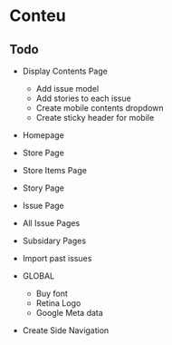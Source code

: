 # Conteu

## Todo

* Display Contents Page
  * Add issue model
  * Add stories to each issue
  * Create mobile contents dropdown
  * Create sticky header for mobile

* Homepage
* Store Page
* Store Items Page
* Story Page
* Issue Page
* All Issue Pages
* Subsidary Pages

* Import past issues


* GLOBAL
  * Buy font
  * Retina Logo
  * Google Meta data
* Create Side Navigation
